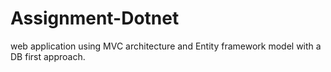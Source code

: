 # Assignment-Dotnet
web application using MVC architecture and Entity framework model with a DB first approach.
